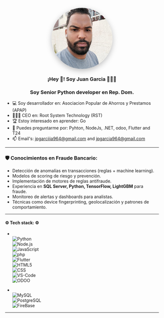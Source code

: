 <p align="center" width="300">
   <!-- Foto circular con sombra -->
   <img 
      align="center" 
      width="200" height="200" 
      src="https://github.com/JpGarciiia964/JpGarciiia964/blob/master/WhatsApp%20Image%202023-10-16%20at%2019.07.58_bc24c20a.jpg" 
      style="border-radius:50%; box-shadow:0px 6px 18px rgba(0,0,0,0.25); object-fit:cover;" 
   />
   <h3 align="center">¡Hey 👋! Soy Juan Garcia 👨🏻‍💻</h3>
   <h3 align="center">Soy Senior Python developer en Rep. Dom.</h3>
</p>

- 💻​ Soy desarrollador en: Asociacion Popular de Ahorros y Prestamos (APAP)  
- 👨🏻‍💻 CEO en: Root System Technology (RST)  
- 🏆 Estoy interesado en aprender: Go  
- 💬 Puedes preguntarme por: Pyhton, NodeJs, .NET, odoo, Flutter and T24  
- 📫 Email's: jpgarciiia964@gmail.com and jpgarcia964@gmail.com  

---

### 🛡️ Conocimientos en Fraude Bancario:
- Detección de anomalías en transacciones (reglas + machine learning).  
- Modelos de scoring de riesgo y prevención.  
- Implementación de motores de reglas antifraude.  
- Experiencia en **SQL Server, Python, TensorFlow, LightGBM** para fraude.  
- Monitoreo de alertas y dashboards para analistas.  
- Técnicas como device fingerprinting, geolocalización y patrones de comportamiento.  

---

#### ⚙️​ Tech stack: ⚙️​

-  &nbsp;  
  ![Python](https://img.shields.io/badge/-Python-FFFFFF?style=flat&logo=python)  
  ![Node.js](https://img.shields.io/badge/-Node.js-FFFFFF?style=flat&logo=node.js)  
  ![JavaScript](https://img.shields.io/badge/-JavaScript-FFFFFF?style=flat&logo=javascript)  
  ![php](https://img.shields.io/badge/-php-FFFFFF?style=flat&logo=php)  
  ![Flutter](https://img.shields.io/badge/-Flutter-0000FF?style=flat&logo=flutter)  
  ![HTML5](https://img.shields.io/badge/-HTML5-FFFFFF?style=flat&logo=HTML5)  
  ![CSS](https://img.shields.io/badge/-CSS-FFFFFF?style=flat&logo=CSS3&logoColor=1572B6)  
  ![VS-Code](https://camo.githubusercontent.com/0832ab8a029274e4cdda561332da74375ab23a95d6eb97aac16269e042694ca9/68747470733a2f2f696d672e736869656c64732e696f2f62616467652f2d56535f436f64652d696e666f726d6174696f6e616c3f7374796c653d666c6174266c6f676f3d76697375616c2d73747564696f2d636f6465266c6f676f436f6c6f723d776869746526636f6c6f723d303037414343)  
  ![ODOO](https://camo.githubusercontent.com/eca4e6ac03babf573b8b0d6c6471b41f1bd6c77f9287877205b5580b5ec854d9/68747470733a2f2f696d672e736869656c64732e696f2f62616467652f2d4f646f6f2d696e666f726d6174696f6e616c3f7374796c653d666c6174266c6f676f3d6f646f6f266c6f676f436f6c6f723d776869746526636f6c6f723d373134423637)  

-  &nbsp;  
  ![MySQL](https://img.shields.io/badge/-MySQL-FFFFFF?style=flat&logo=mysql)  
  ![PostgreSQL](https://img.shields.io/badge/-PostgreSQL-FFFFFF?style=flat&logo=PostgreSQL)  
  ![FireBase](https://img.shields.io/badge/-FireBase-FFFFFF?style=flat&logo=firebase)  

<hr>
